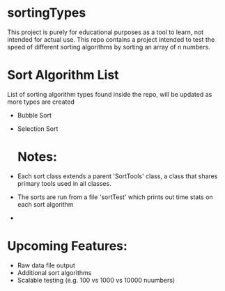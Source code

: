 # sortingTypes

This project is purely for educational purposes as a tool to learn, not intended for actual use.
This repo contains a project intended to test the speed of different sorting algorithms by sorting an array of n numbers. 

# Sort Algorithm List
List of sorting algorithm types found inside the repo, will be updated as more types are created
- Bubble Sort
- Selection Sort


  # Notes:
 - Each sort class extends a parent 'SortTools' class, a class that shares primary tools used in all classes.
 - The sorts are run from a file 'sortTest' which prints out time stats on each sort algorithm
 - 
 # Upcoming Features:
- Raw data file output
- Additional sort algorithms
- Scalable testing (e.g. 100 vs 1000 vs 10000 nuumbers)

